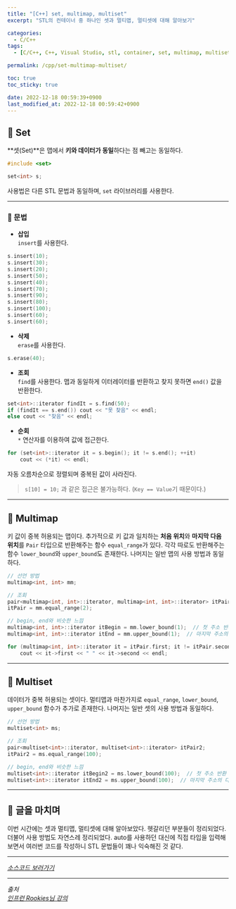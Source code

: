 ```yaml
---
title: "[C++] set, multimap, multiset"
excerpt: "STL의 컨테이너 중 하나인 셋과 멀티맵, 멀티셋에 대해 알아보기"

categories:
  - C/C++
tags:
  - [C/C++, C++, Visual Studio, stl, container, set, multimap, multiset, multi]

permalink: /cpp/set-multimap-multiset/

toc: true
toc_sticky: true

date: 2022-12-18 00:59:39+0900
last_modified_at: 2022-12-18 00:59:42+0900
---
```


## 👻 Set
**셋(Set)**은 맵에서 **키와 데이터가 동일**하다는 점 빼고는 동일하다.

```c++
#include <set>

set<int> s;
```

사용법은 다른 STL 문법과 동일하며, ``` set ``` 라이브러리를 사용한다.

***

### 🌱 문법
- **삽입**   
``` insert ```를 사용한다.

```c++
s.insert(10);
s.insert(30);
s.insert(20);
s.insert(50);
s.insert(40);
s.insert(70);
s.insert(90);
s.insert(80);
s.insert(100);
s.insert(60);
s.insert(60);
```

- **삭제**   
``` erase ```를 사용한다.

```c++
s.erase(40);
```

- **조회**   
``` find ```를 사용한다. 맵과 동일하게 이터레이터를 반환하고 찾지 못하면 ``` end() ``` 값을 반환한다.

```c++
set<int>::iterator findIt = s.find(50);
if (findIt == s.end()) cout << "못 찾음" << endl;
else cout << "찾음" << endl;
```

- **순회**   
``` * ``` 연산자를 이용하여 값에 접근한다.

```c++
for (set<int>::iterator it = s.begin(); it != s.end(); ++it)
    cout << (*it) << endl;
```

자동 오름차순으로 정렬되며 중복된 값이 사라진다.

> ``` s[10] = 10; ``` 과 같은 접근은 불가능하다. (``` Key == Value ```기 때문이다.)

***

## 👻 Multimap
키 값이 중복 허용되는 맵이다. 추가적으로 키 값과 일치하는 **처음 위치**와 **마지막 다음 위치**를 ``` Pair ``` 타입으로 반환해주는 함수 ``` equal_range ```가 있다. 각각 따로도 반환해주는 함수 ``` lower_bound ```와 ``` upper_bound ```도 존재한다. 나머지는 일반 맵의 사용 방법과 동일하다.

```c++
// 선언 방법
multimap<int, int> mm;

// 조회
pair<multimap<int, int>::iterator, multimap<int, int>::iterator> itPair;
itPair = mm.equal_range(2);

// begin, end와 비슷한 느낌
multimap<int, int>::iterator itBegin = mm.lower_bound(1);  // 첫 주소 반환
multimap<int, int>::iterator itEnd = mm.upper_bound(1);  // 마지막 주소의 다음 주소 반환

for (multimap<int, int>::iterator it = itPair.first; it != itPair.second; ++it)
    cout << it->first << " " << it->second << endl;
```

***

## 👻 Multiset
데이터가 중복 허용되는 셋이다. 멀티맵과 마찬가지로 ``` equal_range ```, ``` lower_bound ```, ``` upper_bound ``` 함수가 추가로 존재한다. 나머지는 일반 셋의 사용 방법과 동일하다.

```c++
// 선언 방법
multiset<int> ms;

// 조회
pair<multiset<int>::iterator, multiset<int>::iterator> itPair2;
itPair2 = ms.equal_range(100);

// begin, end와 비슷한 느낌
multiset<int>::iterator itBegin2 = ms.lower_bound(100);  // 첫 주소 반환
multiset<int>::iterator itEnd2 = ms.upper_bound(100);  // 마지막 주소의 다음 주소 반환
```

***

## 👻 글을 마치며
이번 시간에는 셋과 멀티맵, 멀티셋에 대해 알아보았다. 헷갈리던 부분들이 정리되었다. 더불어 사용 방법도 자연스레 정리되었다. auto를 사용하던 대신에 직접 타입을 입력해보면서 여러번 코드를 작성하니 STL 문법들이 꽤나 익숙해진 것 같다.

***

_[소스코드 보러가기](https://github.com/choi-dan-di/study_cpp/tree/main/STL/set-multimap-multiset)_

***

_출처_   
_[인프런 Rookies님 강의](https://inf.run/bje8)_   